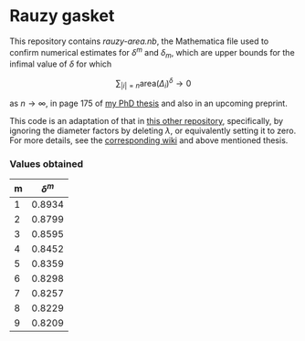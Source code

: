# Rauzy gasket

This repository contains *rauzy-area.nb*, the Mathematica file used to confirm numerical estimates for $\delta^m$ and $\delta_m$, which are upper bounds for the infimal value of $\delta$ for which

$$ \sum_{|i| = n} \text{area}(\Delta_i)^\delta \to 0 $$

as $n \to \infty$, in page 175 of [my PhD thesis](https://wrap.warwick.ac.uk/view/author_id/347116.html) and also in an upcoming preprint.

This code is an adaptation of that in [this other repository](https://www.github.com/sewell-math/rauzy-gasket-upper), specifically, by ignoring the diameter factors by deleting $\lambda$, or equivalently setting it to zero. For more details, see the [corresponding wiki](https://www.github.com/sewell-math/rauzy-gasket-upper/wiki) and above mentioned thesis.


### Values obtained

m | $\delta^{m}$
--- | ---
1   | 0.8934
2   | 0.8799
3   | 0.8595
4   | 0.8452
5   | 0.8359
6   | 0.8298
7   | 0.8257
8   | 0.8229
9   | 0.8209
